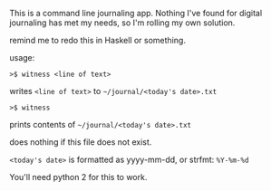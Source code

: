 This is a command line journaling app. Nothing I've found for digital 
journaling has met my needs, so I'm rolling my own solution.

remind me to redo this in Haskell or something.

usage:

```
>$ witness <line of text>
```
writes `<line of text>` to `~/journal/<today's date>.txt`

```
>$ witness
```
prints contents of `~/journal/<today's date>.txt`

does nothing if this file does not exist.

`<today's date>` is formatted as yyyy-mm-dd, or strfmt: `%Y-%m-%d`

You'll need python 2 for this to work.
